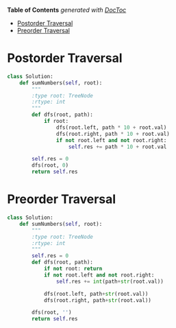 <!-- START doctoc generated TOC please keep comment here to allow auto update -->
<!-- DON'T EDIT THIS SECTION, INSTEAD RE-RUN doctoc TO UPDATE -->
**Table of Contents**  *generated with [DocToc](https://github.com/thlorenz/doctoc)*

- [Postorder Traversal](#postorder-traversal)
- [Preorder Traversal](#preorder-traversal)

<!-- END doctoc generated TOC please keep comment here to allow auto update -->

# Postorder Traversal

```python
class Solution:
    def sumNumbers(self, root):
        """
        :type root: TreeNode
        :rtype: int
        """
        def dfs(root, path):
            if root:
                dfs(root.left, path * 10 + root.val)
                dfs(root.right, path * 10 + root.val)
                if not root.left and not root.right:
                    self.res += path * 10 + root.val

        self.res = 0
        dfs(root, 0)
        return self.res
```

# Preorder Traversal

```python
class Solution:
    def sumNumbers(self, root):
        """
        :type root: TreeNode
        :rtype: int
        """
        self.res = 0
        def dfs(root, path):
            if not root: return
            if not root.left and not root.right:
                self.res += int(path+str(root.val))

            dfs(root.left, path+str(root.val))
            dfs(root.right, path+str(root.val))

        dfs(root, '')
        return self.res

```
